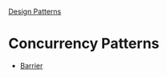 [Design Patterns](../README.md)

# Concurrency Patterns

- [Barrier](./barrier/)
<!-- TODO:
- [Future](./future/)
- [Pipeline](./pipeline/)

- [Workers Pool](./workers-pool/)
- [Publish/Subscriber](./publish-subscriber/)
-->